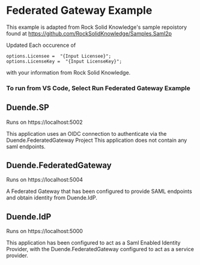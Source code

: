 # Federated Gateway Example

This example is adapted from Rock Solid Knowledge's sample repoistory found at
https://github.com/RockSolidKnowledge/Samples.Saml2p

Updated Each occurence of
```
options.Licensee =  "{Input Licensee}";
options.LicenseKey =  "{Input LicenseKey}";
```

with your information from Rock Solid Knowledge.



### To run from VS Code, Select Run <b>Federated Gateway Example</b>

## Duende.SP

Runs on https://localhost:5002

This application uses an OIDC connection to authenticate via the Duende.FederatedGateway Project
This application does not contain any saml endpoints.

## Duende.FederatedGateway

Runs on https://localhost:5004

A Federated Gateway that has been configured to provide SAML endpoints and obtain identity from 
Duende.IdP.

## Duende.IdP

Runs on https://localhost:5000

This application has been configured to act as a Saml Enabled Identity Provider, with the Duende.FederatedGateway configured to act as a service provider.